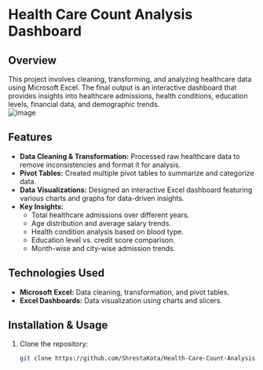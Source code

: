 # Health Care Count Analysis Dashboard  

## Overview  
This project involves cleaning, transforming, and analyzing healthcare data using Microsoft Excel. The final output is an interactive dashboard that provides insights into healthcare admissions, health conditions, education levels, financial data, and demographic trends.  
![image](https://github.com/user-attachments/assets/5f7ac52a-0b0f-4e0e-bdb0-8ca9d02aaa15)


## Features  
- **Data Cleaning & Transformation:** Processed raw healthcare data to remove inconsistencies and format it for analysis.  
- **Pivot Tables:** Created multiple pivot tables to summarize and categorize data.  
- **Data Visualizations:** Designed an interactive Excel dashboard featuring various charts and graphs for data-driven insights.  
- **Key Insights:**  
  - Total healthcare admissions over different years.  
  - Age distribution and average salary trends.  
  - Health condition analysis based on blood type.  
  - Education level vs. credit score comparison.  
  - Month-wise and city-wise admission trends.  

## Technologies Used  
- **Microsoft Excel:** Data cleaning, transformation, and pivot tables.  
- **Excel Dashboards:** Data visualization using charts and slicers.  

## Installation & Usage  
1. Clone the repository:  
   ```bash
   git clone https://github.com/ShrestaKota/Health-Care-Count-Analysis-Dashboard
